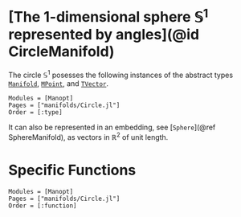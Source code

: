# [The $1$-dimensional sphere $\mathbb S^1$ represented by angles](@id CircleManifold)
The circle $\mathbb S^1$ posesses the following instances of the
abstract types [`Manifold`](@ref), [`MPoint`](@ref), and [`TVector`](@ref).
```@autodocs
Modules = [Manopt]
Pages = ["manifolds/Circle.jl"]
Order = [:type]
```
It can also be represented in an embedding, see [`Sphere`](@ref SphereManifold),
as vectors in $\mathbb R^2$ of unit length.

# Specific Functions
```@autodocs
Modules = [Manopt]
Pages = ["manifolds/Circle.jl"]
Order = [:function]
```
